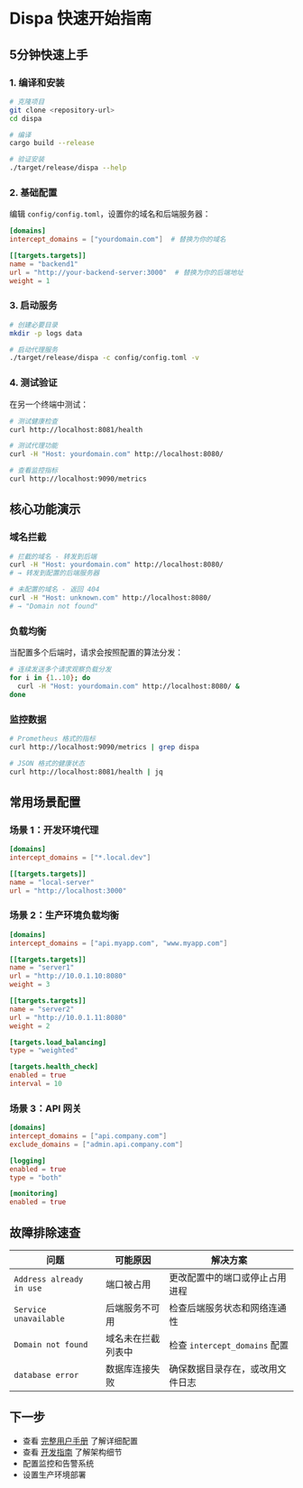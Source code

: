 # Dispa 快速开始指南

## 5分钟快速上手

### 1. 编译和安装

```bash
# 克隆项目
git clone <repository-url>
cd dispa

# 编译
cargo build --release

# 验证安装
./target/release/dispa --help
```

### 2. 基础配置

编辑 `config/config.toml`，设置你的域名和后端服务器：

```toml
[domains]
intercept_domains = ["yourdomain.com"]  # 替换为你的域名

[[targets.targets]]
name = "backend1"
url = "http://your-backend-server:3000"  # 替换为你的后端地址
weight = 1
```

### 3. 启动服务

```bash
# 创建必要目录
mkdir -p logs data

# 启动代理服务
./target/release/dispa -c config/config.toml -v
```

### 4. 测试验证

在另一个终端中测试：

```bash
# 测试健康检查
curl http://localhost:8081/health

# 测试代理功能
curl -H "Host: yourdomain.com" http://localhost:8080/

# 查看监控指标
curl http://localhost:9090/metrics
```

## 核心功能演示

### 域名拦截

```bash
# 拦截的域名 - 转发到后端
curl -H "Host: yourdomain.com" http://localhost:8080/
# → 转发到配置的后端服务器

# 未配置的域名 - 返回 404
curl -H "Host: unknown.com" http://localhost:8080/
# → "Domain not found"
```

### 负载均衡

当配置多个后端时，请求会按照配置的算法分发：

```bash
# 连续发送多个请求观察负载分发
for i in {1..10}; do
  curl -H "Host: yourdomain.com" http://localhost:8080/ &
done
```

### 监控数据

```bash
# Prometheus 格式的指标
curl http://localhost:9090/metrics | grep dispa

# JSON 格式的健康状态
curl http://localhost:8081/health | jq
```

## 常用场景配置

### 场景 1：开发环境代理

```toml
[domains]
intercept_domains = ["*.local.dev"]

[[targets.targets]]
name = "local-server"
url = "http://localhost:3000"
```

### 场景 2：生产环境负载均衡

```toml
[domains]
intercept_domains = ["api.myapp.com", "www.myapp.com"]

[[targets.targets]]
name = "server1"
url = "http://10.0.1.10:8080"
weight = 3

[[targets.targets]]
name = "server2"
url = "http://10.0.1.11:8080"
weight = 2

[targets.load_balancing]
type = "weighted"

[targets.health_check]
enabled = true
interval = 10
```

### 场景 3：API 网关

```toml
[domains]
intercept_domains = ["api.company.com"]
exclude_domains = ["admin.api.company.com"]

[logging]
enabled = true
type = "both"

[monitoring]
enabled = true
```

## 故障排除速查

| 问题 | 可能原因 | 解决方案 |
|------|----------|----------|
| `Address already in use` | 端口被占用 | 更改配置中的端口或停止占用进程 |
| `Service unavailable` | 后端服务不可用 | 检查后端服务状态和网络连通性 |
| `Domain not found` | 域名未在拦截列表中 | 检查 `intercept_domains` 配置 |
| `database error` | 数据库连接失败 | 确保数据目录存在，或改用文件日志 |

## 下一步

- 查看 [完整用户手册](USER_MANUAL.md) 了解详细配置
- 查看 [开发指南](DEVELOPMENT.md) 了解架构细节
- 配置监控和告警系统
- 设置生产环境部署
